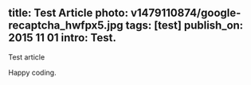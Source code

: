 title: Test Article
photo: v1479110874/google-recaptcha_hwfpx5.jpg
tags: [test]
publish_on: 2015 11 01
intro: Test.
---

Test article

Happy coding.
